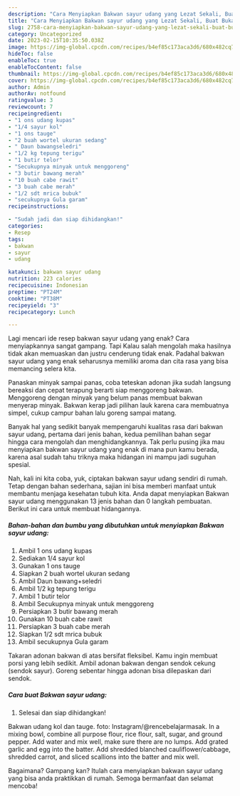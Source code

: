 ```yaml
---
description: "Cara Menyiapkan Bakwan sayur udang yang Lezat Sekali, Buat Buka Puasa Menggugah Selera"
title: "Cara Menyiapkan Bakwan sayur udang yang Lezat Sekali, Buat Buka Puasa Menggugah Selera"
slug: 2758-cara-menyiapkan-bakwan-sayur-udang-yang-lezat-sekali-buat-buka-puasa-menggugah-selera
category: Uncategorized
date: 2023-02-15T10:35:50.038Z
image: https://img-global.cpcdn.com/recipes/b4ef85c173aca3d6/680x482cq70/bakwan-sayur-udang-foto-resep-utama.jpg
hideToc: false
enableToc: true
enableTocContent: false
thumbnail: https://img-global.cpcdn.com/recipes/b4ef85c173aca3d6/680x482cq70/bakwan-sayur-udang-foto-resep-utama.jpg
cover: https://img-global.cpcdn.com/recipes/b4ef85c173aca3d6/680x482cq70/bakwan-sayur-udang-foto-resep-utama.jpg
author: Admin
authorAv: notfound
ratingvalue: 3
reviewcount: 7
recipeingredient:
- "1 ons udang kupas"
- "1/4 sayur kol"
- "1 ons tauge"
- "2 buah wortel ukuran sedang"
- " Daun bawangseledri"
- "1/2 kg tepung terigu"
- "1 butir telor"
- "Secukupnya minyak untuk menggoreng"
- "3 butir bawang merah"
- "10 buah cabe rawit"
- "3 buah cabe merah"
- "1/2 sdt mrica bubuk"
- "secukupnya Gula garam"
recipeinstructions:

- "Sudah jadi dan siap dihidangkan!"
categories:
- Resep
tags:
- bakwan
- sayur
- udang

katakunci: bakwan sayur udang 
nutrition: 223 calories
recipecuisine: Indonesian
preptime: "PT24M"
cooktime: "PT38M"
recipeyield: "3"
recipecategory: Lunch

---
```



Lagi mencari ide resep bakwan sayur udang yang enak? Cara menyiapkannya sangat gampang. Tapi Kalau salah mengolah maka hasilnya tidak akan memuaskan dan justru cenderung tidak enak. Padahal bakwan sayur udang yang enak seharusnya memiliki aroma dan cita rasa yang bisa memancing selera kita.


Panaskan minyak sampai panas, coba teteskan adonan jika sudah langsung bereaksi dan cepat terapung berarti siap menggoreng bakwan. Menggoreng dengan minyak yang belum panas membuat bakwan menyerap minyak. Bakwan kerap jadi pilihan lauk karena cara membuatnya simpel, cukup campur bahan lalu goreng sampai matang.

Banyak hal yang sedikit banyak mempengaruhi kualitas rasa dari bakwan sayur udang, pertama dari jenis bahan, kedua pemilihan bahan segar hingga cara mengolah dan menghidangkannya. Tak perlu pusing jika mau menyiapkan bakwan sayur udang yang enak di mana pun kamu berada, karena asal sudah tahu triknya maka hidangan ini mampu jadi suguhan spesial.


Nah, kali ini kita coba, yuk, ciptakan bakwan sayur udang sendiri di rumah. Tetap dengan bahan sederhana, sajian ini bisa memberi manfaat untuk membantu menjaga kesehatan tubuh kita. Anda dapat menyiapkan Bakwan sayur udang menggunakan 13 jenis bahan dan 0 langkah pembuatan. Berikut ini cara untuk membuat hidangannya.

<!--inarticleads1-->

##### Bahan-bahan dan bumbu yang dibutuhkan untuk menyiapkan Bakwan sayur udang:

1. Ambil 1 ons udang kupas
1. Sediakan 1/4 sayur kol
1. Gunakan 1 ons tauge
1. Siapkan 2 buah wortel ukuran sedang
1. Ambil  Daun bawang+seledri
1. Ambil 1/2 kg tepung terigu
1. Ambil 1 butir telor
1. Ambil Secukupnya minyak untuk menggoreng
1. Persiapkan 3 butir bawang merah
1. Gunakan 10 buah cabe rawit
1. Persiapkan 3 buah cabe merah
1. Siapkan 1/2 sdt mrica bubuk
1. Ambil secukupnya Gula garam


Takaran adonan bakwan di atas bersifat fleksibel. Kamu ingin membuat porsi yang lebih sedikit. Ambil adonan bakwan dengan sendok cekung (sendok sayur). Goreng sebentar hingga adonan bisa dilepaskan dari sendok. 

<!--inarticleads2-->

##### Cara buat Bakwan sayur udang:


1. Selesai dan siap dihidangkan!

Bakwan udang kol dan tauge. foto: Instagram/@rencebelajarmasak. In a mixing bowl, combine all purpose flour, rice flour, salt, sugar, and ground pepper. Add water and mix well, make sure there are no lumps. Add grated garlic and egg into the batter. Add shredded blanched cauliflower/cabbage, shredded carrot, and sliced scallions into the batter and mix well. 

Bagaimana? Gampang kan? Itulah cara menyiapkan bakwan sayur udang yang bisa anda praktikkan di rumah. Semoga bermanfaat dan selamat mencoba!
